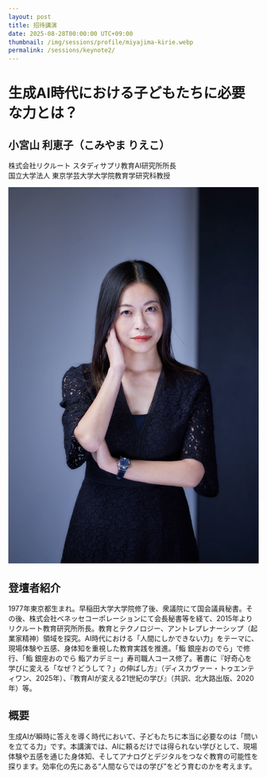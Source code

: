 ```yaml
---
layout: post
title: 招待講演
date: 2025-08-28T00:00:00 UTC+09:00
thumbnail: /img/sessions/profile/miyajima-kirie.webp
permalink: /sessions/keynote2/
---
```


# 生成AI時代における子どもたちに必要な力とは？

## 小宮山 利恵子（こみやま りえこ）
株式会社リクルート スタディサプリ教育AI研究所所長<br />
国立大学法人 東京学芸大学大学院教育学研究科教授

<div class="flex w-full my-4 items-center justify-center">
  <img class="max-w-100" src="/img/sessions/profile/komiyama-rieko.webp">
</div>

## 登壇者紹介
1977年東京都生まれ。早稲田大学大学院修了後、衆議院にて国会議員秘書。その後、株式会社ベネッセコーポレーションにて会長秘書等を経て、2015年よりリクルート教育研究所所長。教育とテクノロジー、アントレプレナーシップ（起業家精神）領域を探究。AI時代における「人間にしかできない力」をテーマに、現場体験や五感、身体知を重視した教育実践を推進。「鮨 銀座おのでら」で修行、「鮨 銀座おのでら 鮨アカデミー」寿司職人コース修了。著書に『好奇心を学びに変える「なぜ？どうして？」の伸ばし方』（ディスカヴァー・トゥエンティワン、2025年）、『教育AIが変える21世紀の学び』（共訳、北大路出版、2020年）等。

## 概要
生成AIが瞬時に答えを導く時代において、子どもたちに本当に必要なのは「問いを立てる力」です。本講演では、AIに頼るだけでは得られない学びとして、現場体験や五感を通じた身体知、そしてアナログとデジタルをつなぐ教育の可能性を探ります。効率化の先にある“人間ならではの学び”をどう育むのかを考えます。
